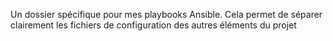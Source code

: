 Un dossier spécifique pour mes playbooks Ansible. Cela permet de séparer clairement les fichiers de configuration des autres éléments du projet